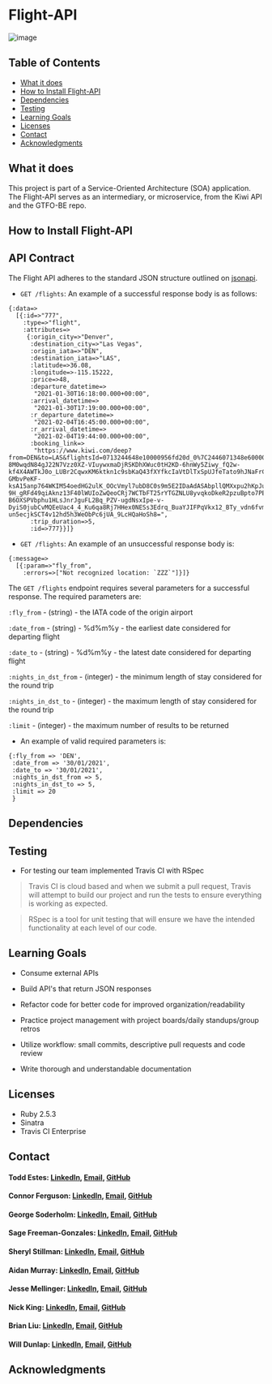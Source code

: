 # Flight-API
![image](https://user-images.githubusercontent.com/68172332/104384272-6d70f100-54ee-11eb-94ba-287258e83de7.png)

## Table of Contents
  - [What it does](#what-it-does)
  - [How to Install Flight-API](#how-to-install-flight-api)
  - [Dependencies](#dependencies)
  - [Testing](#testing)
  - [Learning Goals](#learning-goals)
  - [Licenses](#licenses)
  - [Contact](#contact)
  - [Acknowledgments](#acknowledgments)
  
## What it does

This project is part of a Service-Oriented Architecture (SOA) application. The Flight-API serves as an intermediary, or microservice, from the Kiwi API and the GTFO-BE repo.

## How to Install Flight-API
## API Contract

The Flight API adheres to the standard JSON structure outlined on [jsonapi](#jsonapi.org).

- `GET /flights`: An example of a successful response body is as follows:
```
{:data=>
  [{:id=>"777",
    :type=>"flight",
    :attributes=>
     {:origin_city=>"Denver",
      :destination_city=>"Las Vegas",
      :origin_iata=>"DEN",
      :destination_iata=>"LAS",
      :latitude=>36.08,
      :longitude=>-115.15222,
      :price=>48,
      :departure_datetime=>
       "2021-01-30T16:18:00.000+00:00",
      :arrival_datetime=>
       "2021-01-30T17:19:00.000+00:00",
      :r_departure_datetime=>
       "2021-02-04T16:45:00.000+00:00",
      :r_arrival_datetime=>
       "2021-02-04T19:44:00.000+00:00",
      :booking_link=>
       "https://www.kiwi.com/deep?from=DEN&to=LAS&flightsId=0713244648e10000956fd20d_0%7C2446071348e60000bdad426d_0&price=40&passengers=1&affilid=picky&lang=en&currency=USD&booking_token=Bl1eEOekQmiUSdJPDhd8KsZsKxLkK2NMij2qwscBpXxiy-8M0wqdN84gJ22N7Vzz0XZ-VIuywxmaDjRSKDhXWuc0tH2KD-6hnWy5Ziwy_fQ2w-kf4X4AWTkJ0o_LUBr2CqwxKM6ktkn1c9sbKaQ43fXYfkcIaVtDlTxSpUJfeTato9hJNaFrCXFXs-GMbvPeKF-ksA15anp764WKIM54oedHG2ulK_OOcVmyl7ubD8C0s9m5E2IDaAdASAbpllQMXxpu2hKpJudVjCzErDR1hrh0g1fxZ2u3DyfJdJLQq0xuQ68OJj7xxPRXJ2ofAOOTFrRVUkQ7p09BdKNju138PifLQC2YknsSUQQPZuDFSinrqpJVkO8YVapsrDfZ1CxFPM_JhfXT27X16jNvRCjrckvwEKbPT9DRYgb0h4__WwnjcCxAqY3aaOhS-9H_gRFd49qiAknz13F40lWUIoZwQeoCRj7WCTbFT25rYTGZNLU8yvqkoDkeR2pzuBpto7PEGKqcBEDEuMHzt-B6OXSPVbphu1HLsJnrJguFL2Bq_PZV-ugdNsxIpe-v-DyiS0jubCvMQEeUac4_4_Ku6qa8Rj7HHex0NESs3Edrq_BuaYJIFPqVkx12_BTy_vdn6fvmnR-un5ecjkSCT4v12hd5h3WeObPc6jUA_9LcHQaHoSh8=",
      :trip_duration=>5,
      :id=>777}}]}
```
- `GET /flights`: An example of an unsuccessful response body is:
```
{:message=>
  [{:param=>"fly_from",
    :errors=>["Not recognized location: `ZZZ`"]}]}
```

The `GET /flights` endpoint requires several parameters for a successful response. The required parameters are:

  `:fly_from` - (string) - the IATA code of the origin airport
  
  `:date_from` - (string) - %d%m%y - the earliest date considered for departing flight
  
  `:date_to` - (string) - %d%m%y - the latest date considered for departing flight
  
  `:nights_in_dst_from` - (integer) - the minimum length of stay considered for the round trip
  
  `:nights_in_dst_to` - (integer) - the maximum length of stay considered for the round trip
  
  `:limit` - (integer) - the maximum number of results to be returned

  
- An example of valid required parameters is:
```
{:fly_from => 'DEN',
 :date_from => '30/01/2021',
 :date_to => '30/01/2021',
 :nights_in_dst_from => 5,
 :nights_in_dst_to => 5,
 :limit => 20
 }
```
## Dependencies
## Testing

* For testing our team implemented Travis CI with RSpec

> Travis CI is cloud based and when we submit a pull request, Travis will attempt to build our project and run the tests to ensure everything is working as expected. 

> RSpec is a tool for unit testing that will ensure we have the intended functionality at each level of our code. 

## Learning Goals

  * Consume external APIs
  
  * Build API's that return JSON responses
  
  * Refactor code for better code for improved organization/readability
  
  * Practice project management with project boards/daily standups/group retros
  
  * Utilize workflow: small commits, descriptive pull requests and code review
  
  * Write thorough and understandable documentation 
  
## Licenses

  * Ruby 2.5.3
  * Sinatra
  * Travis CI Enterprise
  
## Contact

#### Todd Estes: [LinkedIn](https://www.linkedin.com/in/toddwestes/), [Email](mailto:elestes@gmail.com), [GitHub](https://github.com/Todd-Estes)
 
#### Connor Ferguson: [LinkedIn](https://www.linkedin.com/in/connor-p-ferguson/), [Email](mailto:cpfergus1@gmail.com), [GitHub](https://github.com/cpfergus1)
 
#### George Soderholm: [LinkedIn](https://www.linkedin.com/in/george-soderholm-05776947/), [Email](mailto:georgesoderholm@gmail.com), [GitHub](https://github.com/GeorgieGirl24)
    
#### Sage Freeman-Gonzales: [LinkedIn](https://www.linkedin.com/in/sagefreemangonzales/), [Email](mailto:sagegonzales15@gmail.com), [GitHub](https://github.com/SageOfCode)
 
#### Sheryl Stillman: [LinkedIn](https://www.linkedin.com/in/sherylstillman1/), [Email](mailto:sheryl.stillman@gmail.com), [GitHub](https://github.com/stillsheryl)
    
#### Aidan Murray:  [LinkedIn](http://www.linkedin.com/in/aidan-murray-teknoserval), [Email](mailto:aidanhansm@gmail.com), [GitHub](https://github.com/TeknoServal)
      
#### Jesse Mellinger: [LinkedIn](https://www.linkedin.com/in/jesse-mellinger/), [Email](mailto:jesse.m.mellinger@gmail.com), [GitHub](https://github.com/JesseMellinger)
        
#### Nick King: [LinkedIn](https://www.linkedin.com/in/nick-king-3128501ba/), [Email](mailto:nickmaxking@gmail.com), [GitHub](https://github.com/nmking22)
 
#### Brian Liu: [LinkedIn](https://www.linkedin.com/in/brian-liu-8356287b/), [Email](mailto:brian.b.liu@gmail.com), [GitHub](https://github.com/badgerbreezy)
    
#### Will Dunlap: [LinkedIn](https://www.linkedin.com/in/willwdunlap/), [Email](mailto:dunlapww@gmail.com), [GitHub](https://github.com/dunlapww)
   
   
 
## Acknowledgments
